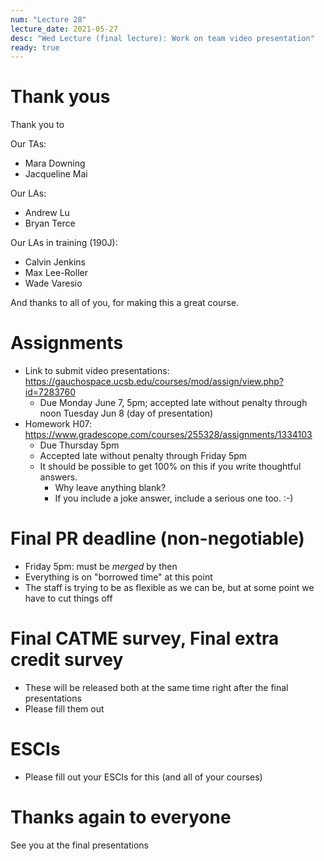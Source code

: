 ```yaml
---
num: "Lecture 28"
lecture_date: 2021-05-27
desc: "Wed Lecture (final lecture): Work on team video presentation"
ready: true
---
```


# Thank yous

Thank you to 

Our TAs:

- Mara Downing
- Jacqueline Mai

Our LAs:

- Andrew Lu
- Bryan Terce

Our LAs in training (190J):
- Calvin Jenkins
- Max Lee-Roller
- Wade Varesio

And thanks to all of you, for making this a great course.

# Assignments

* Link to submit video presentations: <https://gauchospace.ucsb.edu/courses/mod/assign/view.php?id=7283760>
  - Due Monday June 7, 5pm; accepted late without penalty through noon Tuesday Jun 8 (day of presentation)
* Homework H07: <https://www.gradescope.com/courses/255328/assignments/1334103>
  - Due Thursday 5pm
  - Accepted late without penalty through Friday 5pm
  - It should be possible to get 100% on this if you write thoughtful answers.
    - Why leave anything blank?
    - If you include a joke answer, include a serious one too. :-)

# Final PR deadline (non-negotiable)

- Friday 5pm: must be *merged* by then
- Everything is on "borrowed time" at this point
- The staff is trying to be as flexible as we can be, but at some point we have to cut things off

# Final CATME survey, Final extra credit survey

* These will be released both at the same time right after the final presentations
* Please fill them out

# ESCIs

* Please fill out your ESCIs for this (and all of your courses)

# Thanks again to everyone

See you at the final presentations


